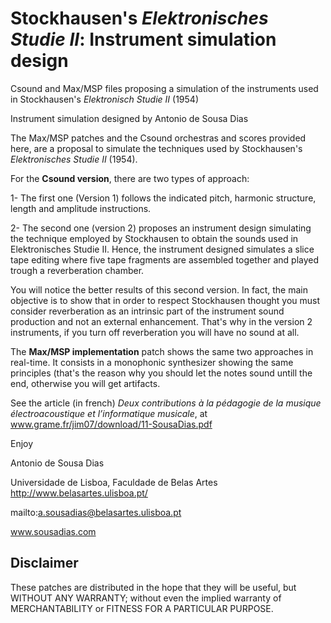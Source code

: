# Stockhausen's _Elektronisches Studie II_: Instrument simulation design
Csound and Max/MSP files proposing a simulation of the instruments used in Stockhausen's _Elektronisch Studie II_ (1954)

Instrument simulation designed by 
Antonio de Sousa Dias

The Max/MSP patches and the Csound orchestras and scores provided here, are a proposal to simulate the techniques used by Stockhausen's _Elektronisches Studie II_ (1954).

For the **Csound version**, there are two types of approach:

1- The first one (Version 1) follows the indicated pitch, harmonic structure, length and amplitude instructions.

2- The second one (version 2) proposes an instrument design simulating the technique employed by Stockhausen to obtain the sounds used in Elektronisches Studie II. Hence, the instrument designed simulates a slice tape editing where five tape fragments are assembled together and played trough a reverberation chamber.

You will notice the better results of this second version. In fact, the main objective is to show that in order to respect Stockhausen thought you must consider reverberation as an intrinsic part of the instrument sound production and not an external enhancement. That's why in the version 2 instruments, if you turn off reverberation you will have no sound at all.

The **Max/MSP implementation** patch shows the same two approaches in real-time.
It consists in a monophonic synthesizer showing the same principles (that's the reason why you should let the notes sound untill the end, otherwise you will get artifacts.

See the article (in french) _Deux contributions à la pédagogie de la musique électroacoustique et l’informatique musicale_, at www.grame.fr/jim07/download/11-SousaDias.pdf

Enjoy

Antonio de Sousa Dias

Universidade de Lisboa, Faculdade de Belas Artes
http://www.belasartes.ulisboa.pt/

mailto:a.sousadias@belasartes.ulisboa.pt

www.sousadias.com

## Disclaimer
These patches are distributed in the hope that they will be useful, but WITHOUT ANY WARRANTY; without even the implied warranty of MERCHANTABILITY or FITNESS FOR A PARTICULAR PURPOSE.
